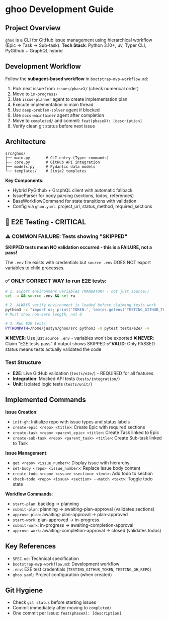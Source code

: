 # ghoo Development Guide

## Project Overview
`ghoo` is a CLI for GitHub issue management using hierarchical workflow (Epic → Task → Sub-task).
**Tech Stack**: Python 3.10+, uv, Typer CLI, PyGithub + GraphQL hybrid

## Development Workflow
Follow the **subagent-based workflow** in `bootstrap-mvp-workflow.md`:
1. Pick next issue from `issues/phaseX/` (check numerical order)
2. Move to `in-progress/` 
3. Use `issue-planner` agent to create implementation plan
4. Execute implementation in main thread
5. Use `deep-problem-solver` agent if blocked
6. Use `docs-maintainer` agent after completion
7. Move to `completed/` and commit: `feat(phaseX): [description]`
8. Verify clean git status before next issue

## Architecture
```
src/ghoo/
├── main.py       # CLI entry (Typer commands)
├── core.py       # GitHub API integration  
├── models.py     # Pydantic data models
└── templates/    # Jinja2 templates
```

**Key Components**:
- Hybrid PyGithub + GraphQL client with automatic fallback
- IssueParser for body parsing (sections, todos, references)
- BaseWorkflowCommand for state transitions with validation
- Config via `ghoo.yaml`: project_url, status_method, required_sections

## 🚨 E2E Testing - CRITICAL

### ⚠️ COMMON FAILURE: Tests showing "SKIPPED"
**SKIPPED tests mean NO validation occurred - this is a FAILURE, not a pass!**

The `.env` file exists with credentials but `source .env` DOES NOT export variables to child processes.

### ✅ ONLY CORRECT WAY to run E2E tests:
```bash
# 1. Export environment variables (MANDATORY - not just source!)
set -a && source .env && set +a

# 2. ALWAYS verify environment is loaded before claiming tests work
python3 -c "import os; print('TOKEN:', len(os.getenv('TESTING_GITHUB_TOKEN', '')))"
# Must show non-zero length, not 0

# 3. Run E2E tests
PYTHONPATH=/home/justyn/ghoo/src python3 -m pytest tests/e2e/ -v
```

**❌ NEVER**: Use just `source .env` - variables won't be exported
**❌ NEVER**: Claim "E2E tests pass" if output shows SKIPPED
**✅ VALID**: Only PASSED status means tests actually validated the code

### Test Structure
- **E2E**: Live GitHub validation (`tests/e2e/`) - REQUIRED for all features
- **Integration**: Mocked API tests (`tests/integration/`)
- **Unit**: Isolated logic tests (`tests/unit/`)

## Implemented Commands

**Issue Creation**:
- `init-gh`: Initialize repo with issue types and status labels
- `create-epic <repo> <title>`: Create Epic with required sections
- `create-task <repo> <parent_epic> <title>`: Create Task linked to Epic
- `create-sub-task <repo> <parent_task> <title>`: Create Sub-task linked to Task

**Issue Management**:
- `get <repo> <issue_number>`: Display issue with hierarchy
- `set-body <repo> <issue_number>`: Replace issue body content
- `create-todo <repo> <issue> <section> <text>`: Add todo to section
- `check-todo <repo> <issue> <section> --match <text>`: Toggle todo state

**Workflow Commands**:
- `start-plan`: backlog → planning
- `submit-plan`: planning → awaiting-plan-approval (validates sections)
- `approve-plan`: awaiting-plan-approval → plan-approved
- `start-work`: plan-approved → in-progress
- `submit-work`: in-progress → awaiting-completion-approval
- `approve-work`: awaiting-completion-approval → closed (validates todos)

## Key References
- `SPEC.md`: Technical specification
- `bootstrap-mvp-workflow.md`: Development workflow
- `.env`: E2E test credentials (`TESTING_GITHUB_TOKEN`, `TESTING_GH_REPO`)
- `ghoo.yaml`: Project configuration (when created)

## Git Hygiene
- Check `git status` before starting issues
- Commit immediately after moving to `completed/`
- One commit per issue: `feat(phaseX): [description]`